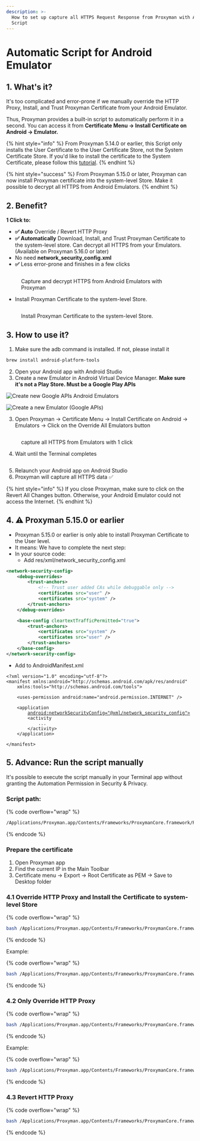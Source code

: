 ```yaml
---
description: >-
  How to set up capture all HTTPS Request Response from Proxyman with Automatic
  Script
---
```


# Automatic Script for Android Emulator

## 1. What's it?

It's too complicated and error-prone if we manually override the HTTP Proxy, Install, and Trust Proxyman Certificate from your Android Emulator.&#x20;

Thus, Proxyman provides a built-in script to automatically perform it in a second. You can access it from **Certificate Menu -> Install Certificate on Android -> Emulator.**

{% hint style="info" %}
From Proxyman 5.14.0 or earlier, this Script only installs the User Certificate to the User Certificate Store, not the System Certificate Store. If you'd like to install the certificate to the System Certificate, please follow this [tutorial](https://docs.mitmproxy.org/stable/howto-install-system-trusted-ca-android/).
{% endhint %}

{% hint style="success" %}
From Proxyman 5.15.0 or later, Proxyman can now install Proxyman certificate into the system-level Store. Make it possible to decrypt all HTTPS from Android Emulators.
{% endhint %}

## 2. Benefit?

**1 Click to:**

* **✅ Auto** Override / Revert HTTP Proxy
* **✅ Automatically** Download, Install, and Trust Proxyman Certificate to the system-level store. Can decrypt all HTTPS from your Emulators. (Available on Proxyman 5.16.0 or later)
* No need **network\_security\_config.xml**
* **✅** Less error-prone and finishes in a few clicks

<div data-full-width="true"><figure><img src="../../.gitbook/assets/Capture_HTTPS_Android_Emulator_proxyman.jpg" alt=""><figcaption><p>Capture and decrypt HTTPS from Android Emulators with Proxyman</p></figcaption></figure></div>

* Install Proxyman Certificate to the system-level Store.

<figure><img src="../../.gitbook/assets/Screenshot 2025-02-10 at 15.12.07.jpg" alt=""><figcaption><p>Install Proxyman Certificate to the system-level Store.</p></figcaption></figure>



## 3. How to use it?

1. Make sure the adb command is installed. If not, please install it

```bash
brew install android-platform-tools
```

2. Open your Android app with Android Studio
3. Create a new Emulator in Android Virtual Device Manager. **Make sure it's not a Play Store. Must be a Google Play APIs**

![Create new Google APIs Android Emulators](../../.gitbook/assets/Screen_Shot_2020-10-19_at_13_50_31.png)

![Create a new Emulator (Google APIs)](../../.gitbook/assets/Screen_Shot_2020-10-19_at_13_50_48.png)

3. Open Proxyman -> Certificate Menu -> Install Certificate on Android -> Emulators -> Click on the Override All Emulators button&#x20;

<figure><img src="../../.gitbook/assets/Screenshot 2025-02-10 at 14.54.51.jpg" alt=""><figcaption><p>capture all HTTPS from Emulators with 1 click</p></figcaption></figure>

4. Wait until the Terminal completes

<figure><img src="../../.gitbook/assets/Screenshot 2025-02-10 at 15.02.06.png" alt=""><figcaption></figcaption></figure>

5. Relaunch your Android app on Android Studio&#x20;
6. Proxyman will capture all HTTPS data ✅

{% hint style="info" %}
If you close Proxyman, make sure to click on the Revert All Changes button. Otherwise, your Android Emulator could not access the Internet.
{% endhint %}

## 4. ⚠️ Proxyman 5.15.0 or earlier&#x20;

* Proxyman 5.15.0 or earlier is only able to install Proxyman Certificate to the User level.
* It means: We have to complete the next step:
* In your source code:
  * Add res/xml/network\_security\_config.xml

```xml
<network-security-config>
    <debug-overrides>
        <trust-anchors>
            <!-- Trust user added CAs while debuggable only -->
            <certificates src="user" />
            <certificates src="system" />
        </trust-anchors>
    </debug-overrides>

    <base-config cleartextTrafficPermitted="true">
        <trust-anchors>
            <certificates src="system" />
            <certificates src="user" />
        </trust-anchors>
    </base-config>
</network-security-config>
```

* Add to AndroidManifest.xml

<pre class="language-xml"><code class="lang-xml">&#x3C;?xml version="1.0" encoding="utf-8"?>
&#x3C;manifest xmlns:android="http://schemas.android.com/apk/res/android"
    xmlns:tools="http://schemas.android.com/tools">

    &#x3C;uses-permission android:name="android.permission.INTERNET" />

    &#x3C;application
        <a data-footnote-ref href="#user-content-fn-1">android:networkSecurityConfig="@xml/network_security_config"></a>
        &#x3C;activity
            ...
        &#x3C;/activity>
    &#x3C;/application>

&#x3C;/manifest>
</code></pre>

## 5. Advance: Run the script manually

It's possible to execute the script manually in your Terminal app without granting the Automation Permission in Security & Privacy.

### **Script path**:&#x20;

{% code overflow="wrap" %}
```bash
/Applications/Proxyman.app/Contents/Frameworks/ProxymanCore.framework/Resources/install_certificate_android_emulator.sh
```
{% endcode %}

### Prepare the certificate

1. Open Proxyman app
2. Find the current IP in the Main Toolbar
3. Certificate menu -> Export -> Root Certificate as PEM -> Save to Desktop folder

### 4.1 Override HTTP Proxy and Install the Certificate to system-level Store

{% code overflow="wrap" %}
```bash
bash /Applications/Proxyman.app/Contents/Frameworks/ProxymanCore.framework/Resources/install_certificate_android_emulator.sh all <current_ip> <port> <certificate_path>
```
{% endcode %}

Example:

{% code overflow="wrap" %}
```bash
bash /Applications/Proxyman.app/Contents/Frameworks/ProxymanCore.framework/Resources/install_certificate_android_emulator.sh all 192.168.1.1 9090 ~/desktop/proxyman-ca.pem
```
{% endcode %}

### 4.2 Only Override HTTP Proxy&#x20;

{% code overflow="wrap" %}
```bash
bash /Applications/Proxyman.app/Contents/Frameworks/ProxymanCore.framework/Resources/install_certificate_android_emulator.sh proxy <current_ip> <port> 
```
{% endcode %}

Example:

{% code overflow="wrap" %}
```bash
bash /Applications/Proxyman.app/Contents/Frameworks/ProxymanCore.framework/Resources/install_certificate_android_emulator.sh proxy 192.168.1.1 9090 
```
{% endcode %}

### 4.3 Revert HTTP Proxy&#x20;

{% code overflow="wrap" %}
```bash
bash /Applications/Proxyman.app/Contents/Frameworks/ProxymanCore.framework/Resources/install_certificate_android_emulator.sh revertProxy
```
{% endcode %}

[^1]: This line

